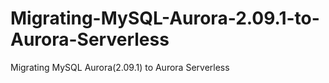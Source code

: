 # Migrating-MySQL-Aurora-2.09.1-to-Aurora-Serverless
Migrating MySQL Aurora(2.09.1) to Aurora Serverless
